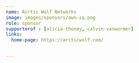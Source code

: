 ```yaml
---
name: Acrtic Wolf Networks
image: images/sponsors/awn-sq.png
role: sponsor
supporterof : [alicia-thoney, calvin-vanwormer]
links:
  home-page: https://arcticwolf.com/


---
```


